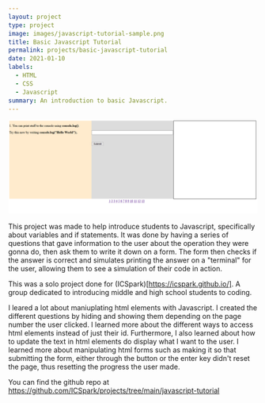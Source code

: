 ```yaml
---
layout: project
type: project
image: images/javascript-tutorial-sample.png
title: Basic Javascript Tutorial
permalink: projects/basic-javascript-tutorial
date: 2021-01-10
labels:
  - HTML
  - CSS
  - Javascript
summary: An introduction to basic Javascript.
---
```


<img class="ui image" src="../images/javascript-tutorial-image.png">

This project was made to help introduce students to Javascript, specifically about variables and if statements. It was done by having a series of questions that gave information to the user about the operation they were gonna do, then ask them to write it down on a form. The form then checks if the answer is correct and simulates printing the answer on a "terminal" for the user, allowing them to see a simulation of their code in action. 

This was a solo project done for (ICSpark)[https://icspark.github.io/]. A group dedicated to introducing middle and high school students to coding.

I leared a lot about maniuplating html elements with Javascript. I created the different questions by hiding and showing them depending on the page number the user clicked. I learned more about the different ways to access html elements instead of just their id. Furthermore, I also learned about how to update the text in html elements do display what I want to the user. I learned more about manipulating html forms such as making it so that submitting the form, either through the button or the enter key didn't reset the page, thus resetting the progress the user made.  

You can find the github repo at https://github.com/ICSpark/projects/tree/main/javascript-tutorial
